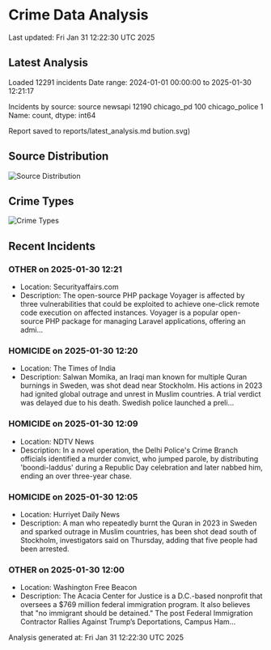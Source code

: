 # Crime Data Analysis
Last updated: Fri Jan 31 12:22:30 UTC 2025

## Latest Analysis

Loaded 12291 incidents
Date range: 2024-01-01 00:00:00 to 2025-01-30 12:21:17

Incidents by source:
source
newsapi           12190
chicago_pd          100
chicago_police        1
Name: count, dtype: int64

Report saved to reports/latest_analysis.md
bution.svg)

## Source Distribution
![Source Distribution](images/source_distribution.svg)

## Crime Types
![Crime Types](images/crime_types.svg)

## Recent Incidents

### OTHER on 2025-01-30 12:21
- Location: Securityaffairs.com
- Description: The open-source PHP package Voyager is affected by three vulnerabilities that could be exploited to achieve one-click remote code execution on affected instances. Voyager is a popular open-source PHP package for managing Laravel applications, offering an admi…


### HOMICIDE on 2025-01-30 12:20
- Location: The Times of India
- Description: Salwan Momika, an Iraqi man known for multiple Quran burnings in Sweden, was shot dead near Stockholm. His actions in 2023 had ignited global outrage and unrest in Muslim countries. A trial verdict was delayed due to his death. Swedish police launched a preli…


### HOMICIDE on 2025-01-30 12:09
- Location: NDTV News
- Description: In a novel operation, the Delhi Police&#039;s Crime Branch officials identified a murder convict, who jumped parole, by distributing &#039;boondi-laddus&#039; during a Republic Day celebration and later nabbed him, ending an over three-year chase.


### HOMICIDE on 2025-01-30 12:05
- Location: Hurriyet Daily News
- Description: A man who repeatedly burnt the Quran in 2023 in Sweden and sparked outrage in Muslim countries, has been shot dead south of Stockholm, investigators said on Thursday, adding that five people had been arrested.


### OTHER on 2025-01-30 12:00
- Location: Washington Free Beacon
- Description: The Acacia Center for Justice is a D.C.-based nonprofit that oversees a $769 million federal immigration program. It also believes that "no immigrant should be detained."
The post Federal Immigration Contractor Rallies Against Trump’s Deportations, Campus Ham…

Analysis generated at: Fri Jan 31 12:22:30 UTC 2025
